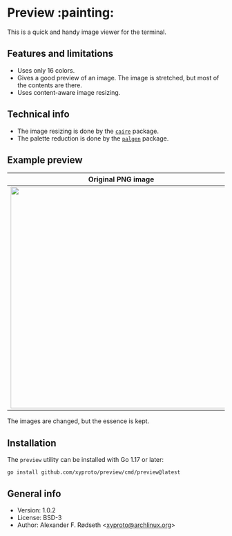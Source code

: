 # Preview :painting:

This is a quick and handy image viewer for the terminal.

## Features and limitations

* Uses only 16 colors.
* Gives a good preview of an image. The image is stretched, but most of the contents are there.
* Uses content-aware image resizing.

## Technical info

* The image resizing is done by the [`caire`](https://github.com/esimov/caire) package.
* The palette reduction is done by the [`palgen`](https://github.com/xyproto/palgen) package.

## Example preview

| Original PNG image                    | In a VT100 compatible terminal emulator, using 16 colors |
|---------------------------------------|----------------------------------------------------------|
| <img src=img/grumpycat.png width=512> |            <img src=img/grumpycat16colors.png width=512> |

The images are changed, but the essence is kept.

## Installation

The `preview` utility can be installed with Go 1.17 or later:

    go install github.com/xyproto/preview/cmd/preview@latest

## General info

* Version: 1.0.2
* License: BSD-3
* Author: Alexander F. Rødseth &lt;xyproto@archlinux.org&gt;
